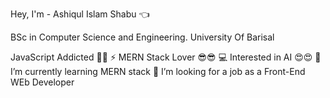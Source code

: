 Hey, I'm - Ashiqul Islam Shabu 👈

  BSc in Computer Science and Engineering.
  University Of Barisal


  JavaScript Addicted 🤟🤟
    ⚡ MERN Stack Lover 😎😎
    💻 Interested in AI 😍😍
    🌱 I’m currently learning MERN stack 
    👯 I’m looking for a job as a Front-End WEb Developer
   
   

